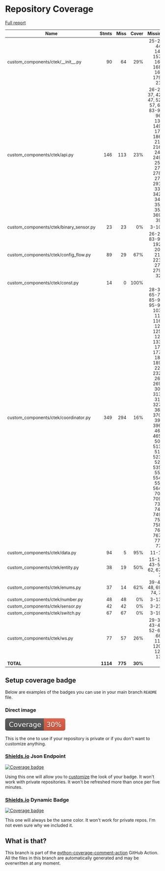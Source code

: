 # Repository Coverage

[Full report](https://htmlpreview.github.io/?https://github.com/milkboy/ha-ctek/blob/python-coverage-comment-action-data/htmlcov/index.html)

| Name                                      |    Stmts |     Miss |   Cover |   Missing |
|------------------------------------------ | -------: | -------: | ------: | --------: |
| custom\_components/ctek/\_\_init\_\_.py   |       90 |       64 |     29% |25-28, 44-143, 157-160, 168-169, 179-217 |
| custom\_components/ctek/api.py            |      146 |      113 |     23% |26-28, 37, 42-47, 52-57, 62, 83-92, 96-138, 149-176, 186-210, 216-245, 249-258, 274, 278-279, 291-336, 342-348, 352, 356, 369-395 |
| custom\_components/ctek/binary\_sensor.py |       23 |       23 |      0% |     3-108 |
| custom\_components/ctek/config\_flow.py   |       89 |       29 |     67% |26-27, 83-91, 192-203, 211, 221-273, 279-320 |
| custom\_components/ctek/const.py          |       14 |        0 |    100% |           |
| custom\_components/ctek/coordinator.py    |      349 |      294 |     16% |28-34, 65-79, 85-91, 95-97, 103-111, 116-121, 125-129, 133-173, 177-185, 189-228, 232-265, 269-301, 313-316, 327-366, 370-392, 396-461, 465-509, 513-519, 523-529, 535-550, 554-555, 564-705, 709-731, 743, 749-754, 758-763, 767-775, 779 |
| custom\_components/ctek/data.py           |       94 |        5 |     95% |     11-17 |
| custom\_components/ctek/entity.py         |       38 |       19 |     50% |15-17, 43-57, 62, 67-73 |
| custom\_components/ctek/enums.py          |       37 |       14 |     62% |39-44, 48, 69-74, 78 |
| custom\_components/ctek/number.py         |       48 |       48 |      0% |     3-139 |
| custom\_components/ctek/sensor.py         |       42 |       42 |      0% |     3-214 |
| custom\_components/ctek/switch.py         |       67 |       67 |      0% |     3-199 |
| custom\_components/ctek/ws.py             |       77 |       57 |     26% |29-39, 43-48, 52-62, 66-116, 120-127, 131 |
|                                 **TOTAL** | **1114** |  **775** | **30%** |           |


## Setup coverage badge

Below are examples of the badges you can use in your main branch `README` file.

### Direct image

[![Coverage badge](https://raw.githubusercontent.com/milkboy/ha-ctek/python-coverage-comment-action-data/badge.svg)](https://htmlpreview.github.io/?https://github.com/milkboy/ha-ctek/blob/python-coverage-comment-action-data/htmlcov/index.html)

This is the one to use if your repository is private or if you don't want to customize anything.

### [Shields.io](https://shields.io) Json Endpoint

[![Coverage badge](https://img.shields.io/endpoint?url=https://raw.githubusercontent.com/milkboy/ha-ctek/python-coverage-comment-action-data/endpoint.json)](https://htmlpreview.github.io/?https://github.com/milkboy/ha-ctek/blob/python-coverage-comment-action-data/htmlcov/index.html)

Using this one will allow you to [customize](https://shields.io/endpoint) the look of your badge.
It won't work with private repositories. It won't be refreshed more than once per five minutes.

### [Shields.io](https://shields.io) Dynamic Badge

[![Coverage badge](https://img.shields.io/badge/dynamic/json?color=brightgreen&label=coverage&query=%24.message&url=https%3A%2F%2Fraw.githubusercontent.com%2Fmilkboy%2Fha-ctek%2Fpython-coverage-comment-action-data%2Fendpoint.json)](https://htmlpreview.github.io/?https://github.com/milkboy/ha-ctek/blob/python-coverage-comment-action-data/htmlcov/index.html)

This one will always be the same color. It won't work for private repos. I'm not even sure why we included it.

## What is that?

This branch is part of the
[python-coverage-comment-action](https://github.com/marketplace/actions/python-coverage-comment)
GitHub Action. All the files in this branch are automatically generated and may be
overwritten at any moment.